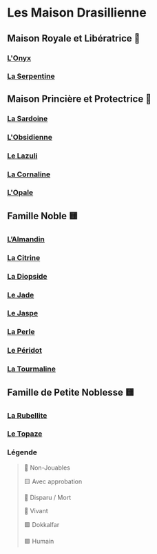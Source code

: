 # Les Maison Drasillienne

## Maison Royale et Libératrice 🔴
### [L'Onyx](https://github.com/GhastNier/drasilhelm_maisons/blob/main/haut_dignitaire.md#lonyx) 
### [La Serpentine](https://github.com/GhastNier/drasilhelm_maisons/blob/main/haut_dignitaire.md#la-serpentine)

## Maison Princière et Protectrice 🔴
### [La Sardoine](https://github.com/GhastNier/drasilhelm_maisons/blob/main/princes.md#la-sardoine)
### [L'Obsidienne](https://github.com/GhastNier/drasilhelm_maisons/blob/main/princes.md#lobsidienne)
### [Le Lazuli](https://github.com/GhastNier/drasilhelm_maisons/blob/main/princes.md#le-lazuli)
### [La Cornaline](https://github.com/GhastNier/drasilhelm_maisons/blob/main/princes.md#la-cornaline)
### [L'Opale](https://github.com/GhastNier/drasilhelm_maisons/blob/main/princes.md#lopale)

## Famille Noble 🟨
### [L’Almandin](https://github.com/GhastNier/drasilhelm_maisons/blob/main/nobles.md#lalmandin)
### [La Citrine](https://github.com/GhastNier/drasilhelm_maisons/blob/main/nobles.md#la-citrine)
### [La Diopside](https://github.com/GhastNier/drasilhelm_maisons/blob/main/nobles.md#la-diopside)
### [Le Jade](https://github.com/GhastNier/drasilhelm_maisons/blob/main/nobles.md#le-jade)
### [Le Jaspe](https://github.com/GhastNier/drasilhelm_maisons/blob/main/nobles.md#le-jaspe)
### [La Perle](https://github.com/GhastNier/drasilhelm_maisons/blob/main/nobles.md#la-perle)
### [Le Péridot](https://github.com/GhastNier/drasilhelm_maisons/blob/main/nobles.md#le-peridot)
### [La Tourmaline](https://github.com/GhastNier/drasilhelm_maisons/blob/main/nobles.md#la-tourmaline)

## Famille de Petite Noblesse 🟨
### [La Rubellite](https://github.com/GhastNier/drasilhelm_maisons/blob/main/petits_nobles.md#la-rubellite)
### [Le Topaze](https://github.com/GhastNier/drasilhelm_maisons/blob/main/petits_nobles.md#le-topaze)



### Légende
> 🔴 Non-Jouables
>
> 🟨 Avec approbation
> 
> 🔶 Disparu / Mort
> 
> 🔷 Vivant
> 
> 🟩 Dokkalfar
> 
> 🟪 Humain
